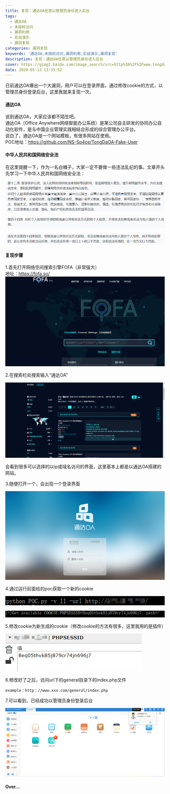 ```yaml
---
title: 复现：通达OA任意以管理员身份进入后台
tags: 
  - 通达OA
  - 未授权访问
  - 漏洞利用
  - 实战演示
  - 漏洞复现
categories: 漏洞复现
keywords: '通达OA,未授权访问,漏洞利用,实战演示,漏洞复现'
description: 复现：通达OA任意以管理员身份进入后台
cover: https://gimg2.baidu.com/image_search/src=http%3A%2F%2Fwww.tongda2000.com%2Foa%2FMYOA2015%2Ffree%2Fstyle%2Fimages%2Fslide%2FSport%2F4.jpg&refer=http%3A%2F%2Fwww.tongda2000.com&app=2002&size=f9999,10000&q=a80&n=0&g=0n&fmt=jpeg?sec=1630915199&t=d53ae596832d4a1c4d980fc3fae686dd
date: 2020-05-13 13:33:52
---
```


日前通达OA爆出一个大漏洞，用户可以在登录界面，通过修改cookie的方式，以管理员身份登录后台，这里我就来复现一次。
#### 通达OA
说到通达OA，大家应该都不陌生吧。	
通达OA（Office Anywhere网络智能办公系统）是某公司自主研发的协同办公自动化软件，是与中国企业管理实践相结合形成的综合管理办公平台。	
说白了，通达OA是一个网站模板，有很多网站在使用。	
POC地址：https://github.com/NS-Sp4ce/TongDaOA-Fake-User

#### 中华人民共和国网络安全法
在这里提醒一下，作为一名白帽子，大家一定不要做一些违法乱纪的事。文章开头先学习一下中华人民共和国网络安全法：

![upload successful](/images/pasted-5.png)

![upload successful](/images/pasted-6.png)

![upload successful](/images/pasted-7.png)

#### 复现步骤
1.首先打开网络空间搜索引擎FOFA（非常强大）	
地址：https://fofa.so/
![upload successful](/images/pasted-71.png)

2.在搜索栏处搜索输入“通达OA”


![upload successful](/images/pasted-72.png)

会看到很多可以选择的以ip或域名访问的界面，这里基本上都是以通达OA搭建的网站。

3.随便打开一个，会出现一个登录界面

![upload successful](/images/pasted-73.png)

4.通过运行前面给的poc获取一个新的cookie

![upload successful](/images/pasted-74.png)

![upload successful](/images/pasted-75.png)

5.修改cookie为新生成的cookie（修改cookie的方法有很多，这里我用的是插件）


![upload successful](/images/pasted-76.png)

6.修改好了之后，访问url下的general目录下的index.php文件
```
example：http：//www.xxx.com/general/index.php
```
7.可以看到，已经成功以管理员身份登录后台

![upload successful](/images/pasted-77.png)

#### Over...



